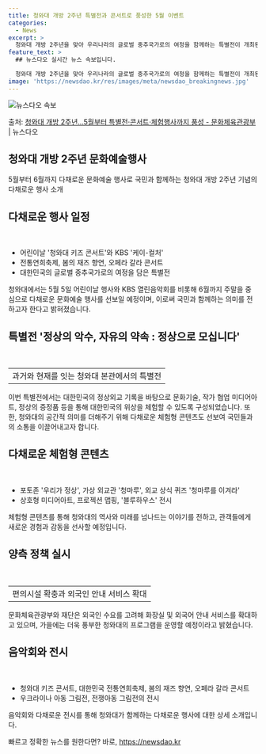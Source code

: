 ```yaml
---
title: 청와대 개방 2주년 특별전과 콘서트로 풍성한 5월 이벤트
categories:
  - News
excerpt: >
  청와대 개방 2주년을 맞아 우리나라의 글로벌 중추국가로의 여정을 함께하는 특별전이 개최된다. 또, 5월 5일…
feature_text: >
  ## 뉴스다오 실시간 뉴스 속보입니다.

  청와대 개방 2주년을 맞아 우리나라의 글로벌 중추국가로의 여정을 함께하는 특별전이 개최된다. 또, 5월 5일…
image: 'https://newsdao.kr/res/images/meta/newsdao_breakingnews.jpg'
---
```


![뉴스다오 속보](https://newsdao.kr/res/images/meta/newsdao_breakingnews.jpg)

<p>출처: <a href="https://newsdao.kr/3707" rel="dofollow">청와대 개방 2주년…5월부터 특별전·콘서트·체험행사까지 풍성  - 문화체육관광부</a> | 뉴스다오</p>

<h2 data-ke-size="size26">청와대 개방 2주년 문화예술행사</h2>
<p data-ke-size="size16">5월부터 6월까지 다채로운 문화예술 행사로 국민과 함께하는 청와대 개방 2주년 기념의 다채로운 행사 소개</p>

<h2 data-ke-size="size24">다채로운 행사 일정</h2>
<p data-ke-size="size16">&nbsp;</p>
<ul>
  <li>어린이날 '청와대 키즈 콘서트'와 KBS '케이-컬처'</li>
  <li>전통연희축제, 봄의 재즈 향연, 오페라 갈라 콘서트</li>
  <li>대한민국의 글로벌 중추국가로의 여정을 담은 특별전</li>
</ul>
<p data-ke-size="size16">청와대에서는 5월 5일 어린이날 행사와 KBS 열린음악회를 비롯해 6월까지 주말을 중심으로 다채로운 문화예술 행사를 선보일 예정이며, 이로써 국민과 함께하는 의미를 전하고자 한다고 밝혀졌습니다.</p>

<h2 data-ke-size="size24">특별전 '정상의 악수, 자유의 약속 : 정상으로 모십니다'</h2>
<p data-ke-size="size16">&nbsp;</p>
<table style="width: 100%;">
<tbody>
<tr>
<td style="text-align: center;">과거와 현재를 잇는 청와대 본관에서의 특별전</td>
</tr>
</tbody>
</table>
<p data-ke-size="size16">이번 특별전에서는 대한민국의 정상외교 기록을 바탕으로 문화기술, 작가 협업 미디어아트, 정상의 증정품 등을 통해 대한민국의 위상을 체험할 수 있도록 구성되었습니다. 또한, 청와대의 공간적 의미를 더해주기 위해 다채로운 체험형 콘텐츠도 선보여 국민들과의 소통을 이끌어내고자 합니다.</p>

<h2 data-ke-size="size24">다채로운 체험형 콘텐츠</h2>
<p data-ke-size="size16">&nbsp;</p>
<ul>
  <li>포토존 '우리가 정상', 가상 외교관 '청마루', 외교 상식 퀴즈 '청마루를 이겨라'</li>
  <li>상호형 미디어아트, 프로젝션 맵핑, '블루하우스' 전시</li>
</ul>
<p data-ke-size="size16">체험형 콘텐츠를 통해 청와대의 역사와 미래를 넘나드는 이야기를 전하고, 관객들에게 새로운 경험과 감동을 선사할 예정입니다.</p>

<h2 data-ke-size="size24">양측 정책 실시</h2>
<p data-ke-size="size16">&nbsp;</p>
<table style="width: 100%;">
<tbody>
<tr>
<td style="text-align: center;">편의시설 확충과 외국인 안내 서비스 확대</td>
</tr>
</tbody>
</table>
<p data-ke-size="size16">문화체육관광부와 재단은 외국인 수요를 고려해 화장실 및 외국어 안내 서비스를 확대하고 있으며, 가을에는 더욱 풍부한 청와대의 프로그램을 운영할 예정이라고 밝혔습니다.</p>

<h2 data-ke-size="size24">음악회와 전시</h2>
<p data-ke-size="size16">&nbsp;</p>
<ul>
  <li>청와대 키즈 콘서트, 대한민국 전통연희축제, 봄의 재즈 향연, 오페라 갈라 콘서트</li>
  <li>우크라이나 아동 그림전, 전쟁아동 그림전의 전시</li>
</ul>
<p data-ke-size="size16">음악회와 다채로운 전시를 통해 청와대가 함께하는 다채로운 행사에 대한 상세 소개입니다.</p>
 

빠르고 정확한 뉴스를 원한다면? 바로, <a href="https://newsdao.kr" rel="dofollow">https://newsdao.kr</a>


